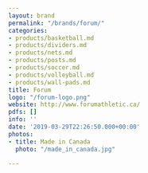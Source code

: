 ```yaml
---
layout: brand
permalink: "/brands/forum/"
categories:
- products/basketball.md
- products/dividers.md
- products/nets.md
- products/posts.md
- products/soccer.md
- products/volleyball.md
- products/wall-pads.md
title: Forum
logo: "/forum-logo.png"
website: http://www.forumathletic.ca/
pdfs: []
info: ''
date: '2019-03-29T22:26:50.000+00:00'
photos:
- title: Made in Canada
  photo: "/made_in_canada.jpg"

---
```

